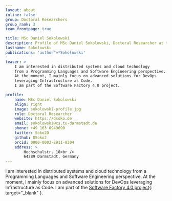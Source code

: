 ```yaml
---
layout: about
inline: false
group: Doctoral Researchers
group_rank: 3
team_frontpage: true

title: MSc Daniel Sokolowski
description: Profile of MSc Daniel Sokolowski, Doctoral Researcher at the Programming Group.
lastname: Sokolowski
publications: 'author^=*Sokolowski'

teaser: >
    I am interested in distributed systems and cloud technology
    from a Programming Languages and Software Engineering perspective.
    At the moment, I mainly focus on advanced solutions for DevOps
    leveraging Infrastructure as Code.
    I am part of the Software Factory 4.0 project.

profile:
    name: MSc Daniel Sokolowski
    align: right
    image: sokolowski-profile.jpg
    role: Doctoral Researcher
    website: https://dsoko.de
    email: sokolowski@cs.tu-darmstadt.de
    phone: +49 163 6949690
    twitter: Soko2D
    github: DSoko2
    orcid: 0000-0003-2911-8304
    address: >
        Hochschulstr. 10<br />
        64289 Darmstadt, Germany
---
```


I am interested in distributed systems and cloud technology
from a Programming Languages and Software Engineering perspective.
At the moment, I mainly focus on advanced solutions for DevOps
leveraging Infrastructure as Code.
I am part of the [Software Factory 4.0 project](https://www.software-factory-4-0.de/){: target="_blank" }.
